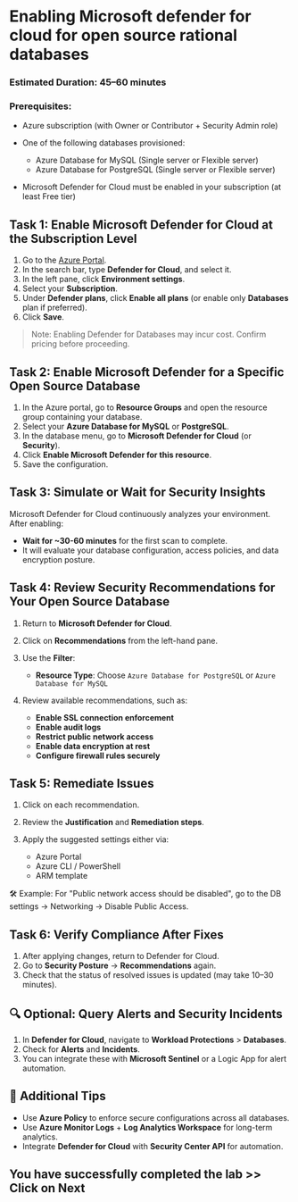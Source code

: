 # Enabling Microsoft defender for cloud for open source rational databases

### Estimated Duration: 45–60 minutes

### Prerequisites:

* Azure subscription (with Owner or Contributor + Security Admin role)
* One of the following databases provisioned:

  * Azure Database for MySQL (Single server or Flexible server)
  * Azure Database for PostgreSQL (Single server or Flexible server)
* Microsoft Defender for Cloud must be enabled in your subscription (at least Free tier)

## Task 1: **Enable Microsoft Defender for Cloud at the Subscription Level**

1. Go to the [Azure Portal](https://portal.azure.com).
2. In the search bar, type **Defender for Cloud**, and select it.
3. In the left pane, click **Environment settings**.
4. Select your **Subscription**.
5. Under **Defender plans**, click **Enable all plans** (or enable only **Databases** plan if preferred).
6. Click **Save**.

  >Note: Enabling Defender for Databases may incur cost. Confirm pricing before proceeding.

## Task 2: **Enable Microsoft Defender for a Specific Open Source Database**

1. In the Azure portal, go to **Resource Groups** and open the resource group containing your database.
2. Select your **Azure Database for MySQL** or **PostgreSQL**.
3. In the database menu, go to **Microsoft Defender for Cloud** (or **Security**).
4. Click **Enable Microsoft Defender for this resource**.
5. Save the configuration.

## Task 3: **Simulate or Wait for Security Insights**

Microsoft Defender for Cloud continuously analyzes your environment. After enabling:

* **Wait for \~30-60 minutes** for the first scan to complete.
* It will evaluate your database configuration, access policies, and data encryption posture.

## Task 4: **Review Security Recommendations for Your Open Source Database**

1. Return to **Microsoft Defender for Cloud**.
2. Click on **Recommendations** from the left-hand pane.
3. Use the **Filter**:

   * **Resource Type**: Choose `Azure Database for PostgreSQL` or `Azure Database for MySQL`
4. Review available recommendations, such as:

   * **Enable SSL connection enforcement**
   * **Enable audit logs**
   * **Restrict public network access**
   * **Enable data encryption at rest**
   * **Configure firewall rules securely**

## Task 5: **Remediate Issues**

1. Click on each recommendation.
2. Review the **Justification** and **Remediation steps**.
3. Apply the suggested settings either via:

   * Azure Portal
   * Azure CLI / PowerShell
   * ARM template

🛠 Example: For "Public network access should be disabled", go to the DB settings → Networking → Disable Public Access.

## Task 6: **Verify Compliance After Fixes**

1. After applying changes, return to Defender for Cloud.
2. Go to **Security Posture** → **Recommendations** again.
3. Check that the status of resolved issues is updated (may take 10–30 minutes).

## 🔍 Optional: Query Alerts and Security Incidents

1. In **Defender for Cloud**, navigate to **Workload Protections** > **Databases**.
2. Check for **Alerts** and **Incidents**.
3. You can integrate these with **Microsoft Sentinel** or a Logic App for alert automation.

## 📘 Additional Tips

* Use **Azure Policy** to enforce secure configurations across all databases.
* Use **Azure Monitor Logs** + **Log Analytics Workspace** for long-term analytics.
* Integrate **Defender for Cloud** with **Security Center API** for automation.

## You have successfully completed the lab >> Click on Next
